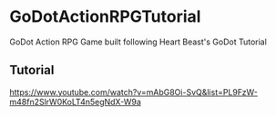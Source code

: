 # GoDotActionRPGTutorial
GoDot Action RPG Game built following Heart Beast's GoDot Tutorial

## Tutorial
https://www.youtube.com/watch?v=mAbG8Oi-SvQ&list=PL9FzW-m48fn2SlrW0KoLT4n5egNdX-W9a
